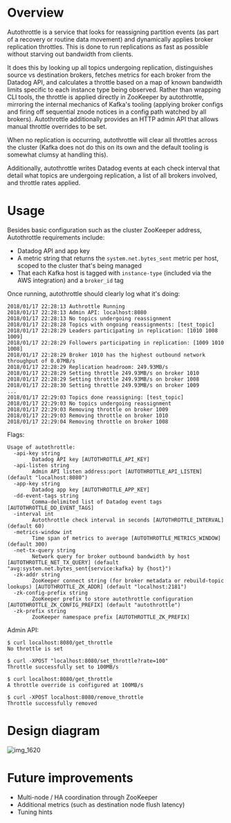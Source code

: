 # Overview

Autothrottle is a service that looks for reassigning partition events (as part of a recovery or routine data movement) and dynamically applies broker replication throttles. This is done to run replications as fast as possible without starving out bandwidth from clients.

It does this by looking up all topics undergoing replication, distinguishes source vs destination brokers, fetches metrics for each broker from the Datadog API, and calculates a throttle based on a map of known bandwidth limits specific to each instance type being observed. Rather than wrapping CLI tools, the throttle is applied directly in ZooKeeper by autothrottle, mirroring the internal mechanics of Kafka's tooling (applying broker configs and firing off sequential znode notices in a config path watched by all brokers). Autothrottle additionally provides an HTTP admin API that allows manual throttle overrides to be set.

When no replication is occurring, autothrottle will clear all throttles across the cluster (Kafka does not do this on its own and the default tooling is somewhat clumsy at handling this).

Additionally, autothrottle writes Datadog events at each check interval that detail what topics are undergoing replication, a list of all brokers involved, and throttle rates applied.

# Usage

Besides basic configuration such as the cluster ZooKeeper address, Autothrottle requirements include:

- Datadog API and app key
- A metric string that returns the `system.net.bytes_sent` metric per host, scoped to the cluster that's being managed
- That each Kafka host is tagged with `instance-type` (included via the AWS integration) and a `broker_id` tag

Once running, autothrottle should clearly log what it's doing:

```
2018/01/17 22:28:13 Authrottle Running
2018/01/17 22:28:13 Admin API: localhost:8080
2018/01/17 22:28:13 No topics undergoing reassignment
2018/01/17 22:28:28 Topics with ongoing reassignments: [test_topic]
2018/01/17 22:28:29 Leaders participating in replication: [1010 1008 1009]
2018/01/17 22:28:29 Followers participating in replication: [1009 1010 1008]
2018/01/17 22:28:29 Broker 1010 has the highest outbound network throughput of 0.07MB/s
2018/01/17 22:28:29 Replication headroom: 249.93MB/s
2018/01/17 22:28:29 Setting throttle 249.93MB/s on broker 1010
2018/01/17 22:28:29 Setting throttle 249.93MB/s on broker 1008
2018/01/17 22:28:30 Setting throttle 249.93MB/s on broker 1009
...
2018/01/17 22:29:03 Topics done reassigning: [test_topic]
2018/01/17 22:29:03 No topics undergoing reassignment
2018/01/17 22:29:03 Removing throttle on broker 1009
2018/01/17 22:29:03 Removing throttle on broker 1010
2018/01/17 22:29:04 Removing throttle on broker 1008
```

Flags:

```
Usage of autothrottle:
  -api-key string
    	Datadog API key [AUTOTHROTTLE_API_KEY]
  -api-listen string
    	Admin API listen address:port [AUTOTHROTTLE_API_LISTEN] (default "localhost:8080")
  -app-key string
    	Datadog app key [AUTOTHROTTLE_APP_KEY]
  -dd-event-tags string
    	Comma-delimited list of Datadog event tags [AUTOTHROTTLE_DD_EVENT_TAGS]
  -interval int
    	Autothrottle check interval in seconds [AUTOTHROTTLE_INTERVAL] (default 60)
  -metrics-window int
    	Time span of metrics to average [AUTOTHROTTLE_METRICS_WINDOW] (default 300)
  -net-tx-query string
    	Network query for broker outbound bandwidth by host [AUTOTHROTTLE_NET_TX_QUERY] (default "avg:system.net.bytes_sent{service:kafka} by {host}")
  -zk-addr string
    	ZooKeeper connect string (for broker metadata or rebuild-topic lookups) [AUTOTHROTTLE_ZK_ADDR] (default "localhost:2181")
  -zk-config-prefix string
    	ZooKeeper prefix to store autothrottle configuration [AUTOTHROTTLE_ZK_CONFIG_PREFIX] (default "autothrottle")
  -zk-prefix string
    	ZooKeeper namespace prefix [AUTOTHROTTLE_ZK_PREFIX]
```

Admin API:

```
$ curl localhost:8080/get_throttle
No throttle is set

$ curl -XPOST "localhost:8080/set_throttle?rate=100"
Throttle successfully set to 100MB/s

$ curl localhost:8080/get_throttle
A throttle override is configured at 100MB/s

$ curl -XPOST localhost:8080/remove_throttle
Throttle successfully removed
```

# Design diagram

![img_1620](https://user-images.githubusercontent.com/4108044/35069852-a8476a00-fb98-11e7-8e18-433fa78813a9.jpg)

# Future improvements
- Multi-node / HA coordination through ZooKeeper
- Additional metrics (such as destination node flush latency)
- Tuning hints
